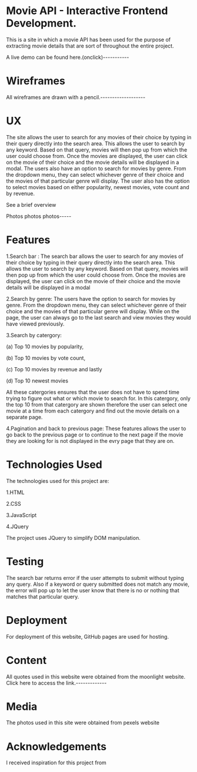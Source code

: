 # Movie API - Interactive Frontend Development.

This is a site in which a movie API has been used for the purpose of extracting movie details that are sort of throughout the entire project.

A live demo can be found here.(onclick)-----------

# Wireframes

All wireframes are drawn with a pencil.-------------------

# UX

The site allows the user to search for any movies of their choice by typing in their query directly into the search area. This allows the user to search by any keyword. Based on that query, movies will then pop up from which the user could choose from. Once the movies are displayed, the user can click on the movie of their choice and the movie details will be displayed in a modal. The users also have an option to search for movies by genre. From the dropdown menu, they can select whichever genre of their choice and the movies of that particular genre will display. The user also has the option to select movies based on either popularity, newest movies, vote count and by revenue.  

See a brief overview

Photos photos photos-----

# Features

1.Search bar : The search bar allows the user to search for any movies of their choice by typing in their query directly into the search area. This allows the user to search by any keyword. Based on that query, movies will then pop up from which the user could choose from. Once the movies are displayed, the user can click on the movie of their choice and the movie details will be displayed in a modal

2.Search by genre: The users have the option to search for movies by genre. From the dropdown menu, they can select whichever genre of their choice and the movies of that particular genre will display. While on the page, the user can always go to the last search and view movies they would have viewed previously.

3.Search by catergory:

(a) Top 10 movies by popularity,

(b) Top 10 movies by vote count,

(c) Top 10 movies by revenue and lastly

(d) Top 10 newest movies

All these catergories ensures that the user does not have to spend time trying to figure out what or which movie to search for. In this catergory, only the top 10 from that catergory are shown therefore the user can select one movie at a time from each catergory and find out the movie details on a separate page.

4.Pagination and back to previous page: These features allows the user to go back to the previous page or to continue to the next page if the movie they are looking for is not displayed in the evry page that they are on.

# Technologies Used

The technologies used for this project are:

1.HTML

2.CSS

3.JavaScript

4.JQuery

The project uses JQuery to simplify DOM manipulation.

# Testing

The search bar returns error if the user attempts to submit without typing any query. Also if a keyword or query submitted does not match any movie, the error will pop up to let the user know that there is no or nothing that matches that particular query.

# Deployment

For deployment of this website, GitHub pages are used for hosting.

# Content

All quotes used in this website were obtained from the moonlight website. Click here to access the link.-------------

# Media

The photos used in this site were obtained from pexels website

# Acknowledgements

I received inspiration for this project from 
